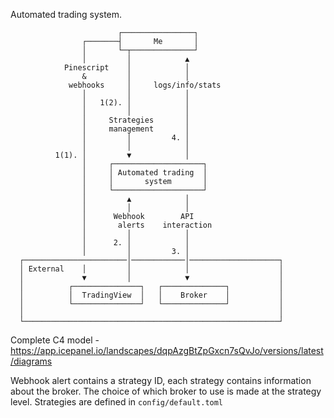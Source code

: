 Automated trading system.
        
                            ┌────────────────┐
                    ┌───────┤       Me       │
                    │       └─┬──────────────┘
                    │         │            ▲
                Pinescript    │            │
                    &         │            │
                 webhooks     │     logs/info/stats
                    │         │            │
                    │   1(2). │            │
                    │         │            │
                    │     Strategies       │
                    │     management       │
                    │         │         4. │
                    │         │            │
              1(1). │         ▼            │
                    │     ┌────────────────────┐
                    │     │ Automated trading  │
                    │     │       system       │
                    │     └────────────────────┘
                    │         ▲            │
                    │         │            │
                    │      Webhook        API
                    │       alerts    interaction
                    │         │            │
                    │      2. │            │
                    │         │         3. │
      ┌───────────────────────│────────────│────────────────────┐
      │ External    │         │            │                    │
      │             ▼         │            ▼                    │
      │          ┌───────────────┐   ┌──────────────┐           │
      │          │  TradingView  │   │    Broker    │           │
      │          └───────────────┘   └──────────────┘           │
      │                                                         │
      └─────────────────────────────────────────────────────────┘
Complete C4 model - https://app.icepanel.io/landscapes/dqpAzgBtZpGxcn7sQvJo/versions/latest/diagrams
        
Webhook alert contains a strategy ID, each strategy contains information about the broker.
The choice of which broker to use is made at the strategy level.
Strategies are defined in `config/default.toml`
